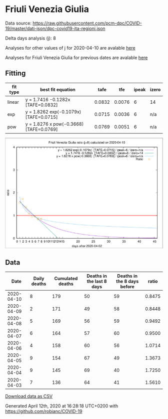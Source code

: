 # Friuli Venezia Giulia

Data source: https://raw.githubusercontent.com/pcm-dpc/COVID-19/master/dati-json/dpc-covid19-ita-regioni.json

Delta days analysis (j): 8

Analyses for other values of j for 2020-04-10 are avalable [here](../README.md)

Analyses for Friuli Venezia Giulia for previous dates are avalable [here](../../README.md)

## Fitting 
|fit type|best fit equation|tafe|tfe|ipeak|izero|
|-------|-----|--------|------|---|---|
|linear|y = 1.7416 -0.1282x  [TAFE=0.0832]|0.0832|0.0076|6|14|
|exp|y = 1.8262 exp(-0.1079x)  [TAFE=0.0715]|0.0715|0.0036|6|n/a|
|pow|y = 1.8276 x pow(-0.3668)  [TAFE=0.0769]|0.0769|0.0051|6|n/a|

![Plot](COVID-19_friuli_venezia_giulia_j8_2020-04-10.png)

## Data
|Date|Daily deaths|Cumulated deaths|Deaths in the last 8 days|Deaths in the 8 days before|ratio|
|----|----------|-----------|-------|--------------------|-----|
|2020-04-10|8|179|50|59|0.8475|
|2020-04-09|2|171|49|58|0.8448|
|2020-04-08|5|169|56|59|0.9492|
|2020-04-07|6|164|57|60|0.9500|
|2020-04-06|4|158|60|56|1.0714|
|2020-04-05|9|154|67|49|1.3673|
|2020-04-04|9|145|69|40|1.7250|
|2020-04-03|7|136|64|41|1.5610|

[Download data as CSV](COVID-19_friuli_venezia_giulia_j8_2020-04-10.csv)

Generated April 12th, 2020 at 16:28:18 UTC+0200 with https://github.com/robianc/COVID-19
